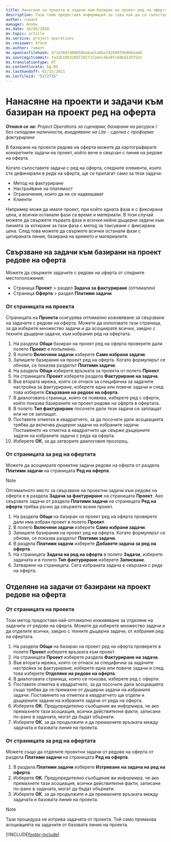 ```yaml
---
title: Нанасяне на проекти и задачи към базиран на проект ред на оферта
description: Тази тема предоставя информация за това как да се съпоставят проекти и задачи на линия, базирана на проекти.
author: rumant
manager: Annbe
ms.date: 10/05/2020
ms.topic: article
ms.service: project-operations
ms.reviewer: kfend
ms.author: rumant
ms.openlocfilehash: d714304f408050babae1a6ba74268979e0b6ea4b
ms.sourcegitcommit: fa32b1893286f20271fa4ec4be8fc68bd135f53c
ms.translationtype: HT
ms.contentlocale: bg-BG
ms.lasthandoff: 02/15/2021
ms.locfileid: "5272735"
---
```

# <a name="map-projects-and-tasks-to-a-project-based-quote-line"></a>Нанасяне на проекти и задачи към базиран на проект ред на оферта

_**Отнася се за:** Project Operations за сценарии, базирани на ресурси / без складови наличности, внедряване на Lite - сделка с проформа фактуриране_

В базирани на проекти редове на оферта можете да картографирате конкретните задачи на проект, който вече е свързан с линия на редове на оферта.

Когато съпоставяте задачи с ред на оферта, следните елементи, които сте дефинирали в реда на оферта, ще се прилагат само за тези задачи:

- Метод на фактуриране
- Настройване на платимост
- Ограничения, които да не се надвишават
- Клиенти

Например може да имате проект, при който едната фаза е с фиксирана цена, а всички останали фази са време и материали. В този случай можете да свържете първата фаза и всички нейни дъщерни задачи към линията за котиране за тази фаза с метод за таксуване с фиксирана цена. След това можете да свържете всички останали фази с цитираната линия, базирана на времето и материалите.

## <a name="associate-tasks-to-project-based-quote-lines"></a>Свързване на задачи към базирани на проект редове на оферта

Можете да свържете задачите с редове на оферта от следните местоположения:

- Страница **Проект** > раздел **Задача за фактуриране** (оптимален)
- Страница **Оферта** > раздел **Платими задачи** 

### <a name="from-the-project-page"></a>От страницата на проекта

Страницата на **Проекта** осигурява оптимално изживяване за свързване на задачите с редове на оферта. Можете да използвате тази страница, за да изберете множество задачи и да асоциирате всички, заедно с техните дъщерни задачи, към избрания ред на офертата.

1. На раздела **Общи** базиран на проект ред на оферта проверете дали полето **Проект** е попълнено.
2. В полето **Включени задачи** изберете **Само избрани задачи**.
3. Запишете базирания на проект ред на оферта. Когато формулярът се обнови, се показва разделът **Платими задачи**.
4. На раздела **Общи** изберете връзката за проекта от полето **Проект**.
5. На страницата **Проект** изберете раздела **Фактуриране на задача**.
6. Във втората мрежа, която се отнася за специфична за задачите настройка за фактуриране, изберете една или повече задачи и след това изберете **Свързване на редове на оферта**.
7. В диалоговата страница, която се появява, изберете ред с оферти, който показва базираните на проект редове на оферта в офертата.
8. В полето **Тип фактуриране** посочете дали тези задачи се заплащат или не се заплащат.
9. Поставете отметка в квадратчето, за да посочите дали асоциацията трябва да включва дъщерни задачи на избраните задачи. Поставянето на отметка в квадратчето ще свърже дъщерните задачи на избраните задачи с реда на оферта.
10. Изберете **ОК**, за да затворите диалоговия прозорец.

### <a name="from-the-quote-line-page"></a>От страницата за ред на офертата

Можете да асоциирате проектни задачи редове на оферта от раздела **Платими задачи** на страницата **Ред на оферта**.

>[!NOTE]
>Оптималното място за свързване на проектни задачи към редове на оферта е в раздела **Задача за фактуриране** на страницата **Проект**. Ако свързвате задачи от раздела **Платими задачи** на страницата **Ред на оферта** трябва ръчно да свържете всеки проект.

1. На раздела **Общи** на базиран на проект ред на оферта проверете дали има избран проект в полето **Проект**.
2. В полето **Включени задачи** изберете **Само избрани задачи**.
3. Запишете базирания на проект ред на оферта. Когато формулярът се обнови, се показва разделът **Платими задачи**.
4. В раздела **Платими задачи** изберете **Добавете задача за ред на оферта**.
5. На страницата **Задача на ред на оферта** в полето **Задачи**, изберете задачата и в полето **Тип фактуриране** изберете **Записване**. 
6. Затваряне на страницата. Сега избраната задача е свързана с реда на оферта.

## <a name="disassociate-tasks-from-projectbased-quote-lines"></a>Отделяне на задачи от базирани на проект редове на оферта

### <a name="from-the-project-page"></a>От страницата на проекта

Този метод предоставя най-оптимално изживяване за отделяне на задачите от редове на оферта. Можете да изберете множество задачи и да отделите всички, заедно с техните дъщерни задачи, от избрания ред на офертата.

1. На раздела **Общи** на базиран на проект ред на оферта проверете в полето **Проект** изберете връзката към проект.
2. На страницата **Проект** изберете раздела **Фактуриране на задача**.
3. Във втората мрежа, която се отнася за специфична за задачите настройка за фактуриране, изберете една или повече задачи и след това изберете **Отделяне на редове на оферта**.
4. В диалоговата страница, която се показва, изберете ред с оферти.
5. Поставете отметка в квадратчето, за да посочите дали асоциацията също трябва да се премахне от дъщерни задачи на избраните задачи. Поставянето на отметка в квадратчето ще отдели и дъщерните задачи на избраните задачи от реда на оферта.
6. Изберете **OK**. Предупредително съобщение ви информира, че ако премахнете тази асоциация, всички действителни факти, записани по-рано в задачата, могат да бъдат обърнати. 
7. Изберете **ОК**, за да продължите и да премахнете връзката между задачата и базовата линия на проекта.

### <a name="from-the-quote-line-page"></a>От страницата за ред на офертата

Можете също да отделите проектни задачи от редове на оферта от раздела **Платими задачи** на страницата **Ред на оферта**.

1. В раздела **Платими задачи** изберете **Изтриване на задача на ред на оферта**.
2. Изберете **OK**. Предупредително съобщение ви информира, че ако премахнете тази асоциация, всички действителни факти, записани по-рано в задачата, могат да бъдат обърнати. 
3. Изберете **ОК**, за да продължите и да премахнете връзката между задачата и базовата линия на проекта.

>[!NOTE]
> Тази процедура не изтрива задачата от проекта. Той само премахва асоциацията на задачите от базовата линия на проекта.


[!INCLUDE[footer-include](../../includes/footer-banner.md)]